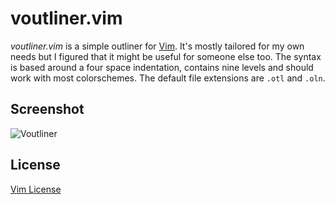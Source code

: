# voutliner.vim

*voutliner.vim* is a simple outliner for [Vim](http://www.vim.org/ "Vim"). It's mostly tailored for my own needs but I figured that it might be useful for someone else too. The syntax is based around a four space indentation, contains nine levels and should work with most colorschemes. The default file extensions are `.otl` and `.oln`.

## Screenshot

![Voutliner](http://i.imgur.com/8IBKKxI.png)

## License

[Vim License](http://vimdoc.sourceforge.net/htmldoc/uganda.html#license "Vim License")
